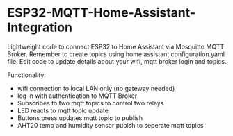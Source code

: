 # ESP32-MQTT-Home-Assistant-Integration

Lightweight code to connect ESP32 to Home Assistant via Mosquitto MQTT Broker. Remember to create topics using home assistant configuration.yaml file. Edit code to update details about your wifi, mqtt broker login and topics.

Functionality:
- wifi connection to local LAN only (no gateway needed)
- log in with authentication to MQTT Broker
- Subscribes to two mqtt topics to control two relays
- LED reacts to mqtt topic update 
- Buttons press updates mqtt topic to publish 
- AHT20 temp and humidity sensor pubish to seperate mqtt topics 
